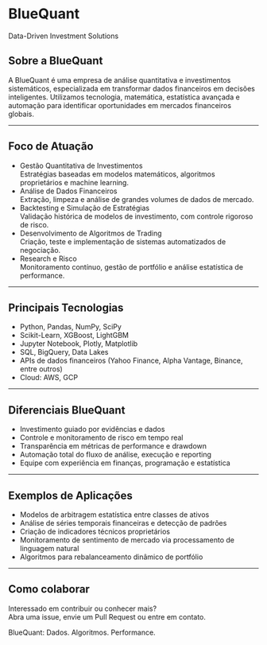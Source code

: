 # BlueQuant

Data-Driven Investment Solutions

## Sobre a BlueQuant

A BlueQuant é uma empresa de análise quantitativa e investimentos sistemáticos, especializada em transformar dados financeiros em decisões inteligentes. Utilizamos tecnologia, matemática, estatística avançada e automação para identificar oportunidades em mercados financeiros globais.

---

## Foco de Atuação

- Gestão Quantitativa de Investimentos  
  Estratégias baseadas em modelos matemáticos, algoritmos proprietários e machine learning.
- Análise de Dados Financeiros  
  Extração, limpeza e análise de grandes volumes de dados de mercado.
- Backtesting e Simulação de Estratégias  
  Validação histórica de modelos de investimento, com controle rigoroso de risco.
- Desenvolvimento de Algoritmos de Trading  
  Criação, teste e implementação de sistemas automatizados de negociação.
- Research e Risco  
  Monitoramento contínuo, gestão de portfólio e análise estatística de performance.

---

## Principais Tecnologias

- Python, Pandas, NumPy, SciPy
- Scikit-Learn, XGBoost, LightGBM
- Jupyter Notebook, Plotly, Matplotlib
- SQL, BigQuery, Data Lakes
- APIs de dados financeiros (Yahoo Finance, Alpha Vantage, Binance, entre outros)
- Cloud: AWS, GCP

---

## Diferenciais BlueQuant

- Investimento guiado por evidências e dados
- Controle e monitoramento de risco em tempo real
- Transparência em métricas de performance e drawdown
- Automação total do fluxo de análise, execução e reporting
- Equipe com experiência em finanças, programação e estatística

---

## Exemplos de Aplicações

- Modelos de arbitragem estatística entre classes de ativos
- Análise de séries temporais financeiras e detecção de padrões
- Criação de indicadores técnicos proprietários
- Monitoramento de sentimento de mercado via processamento de linguagem natural
- Algoritmos para rebalanceamento dinâmico de portfólio

---

## Como colaborar

Interessado em contribuir ou conhecer mais?  
Abra uma issue, envie um Pull Request ou entre em contato.

BlueQuant: Dados. Algoritmos. Performance.
